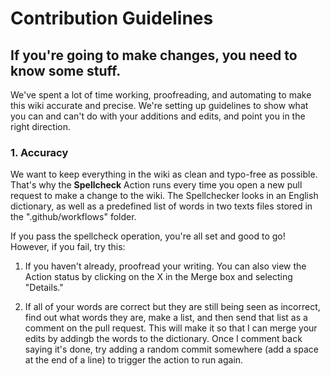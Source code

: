 # Contribution Guidelines

## If you're going to make changes, you need to know some stuff.

We've spent a lot of time working, proofreading, and automating to make this wiki accurate and precise. We're setting up guidelines to show what you can and can't do with your additions and edits, and point you in the right direction.

### 1. Accuracy

We want to keep everything in the wiki as clean and typo-free as possible. That's why the **Spellcheck** Action runs every time you open a new pull request to make a change to the wiki. The Spellchecker looks in an English dictionary, as well as a predefined list of words in two texts files stored in the ".github/workflows" folder.

If you pass the spellcheck operation, you're all set and good to go! However, if you fail, try this:

1. If you haven't already, proofread your writing. You can also view the Action status by clicking on the X in the Merge box and selecting "Details."

2. If all of your words are correct but they are still being seen as incorrect, find out what words they are, make a list, and then send that list as a comment on the pull request. This will make it so that I can merge your edits by addingb the words to the dictionary. Once I comment back saying it's done, try adding a random commit somewhere (add a space at the end of a line) to trigger the action to run again. 


